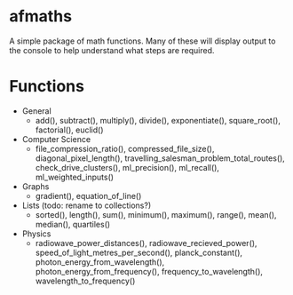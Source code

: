 # afmaths

A simple package of math functions. Many of these will display output to the console to help understand what steps are required.

# Functions

- General
  - add(), subtract(), multiply(), divide(), exponentiate(), square_root(), factorial(), euclid()
- Computer Science
  - file_compression_ratio(), compressed_file_size(), diagonal_pixel_length(), travelling_salesman_problem_total_routes(), check_drive_clusters(), ml_precision(), ml_recall(), ml_weighted_inputs()
- Graphs
  - gradient(), equation_of_line()
- Lists (todo: rename to collections?)
  - sorted(), length(), sum(), minimum(), maximum(), range(), mean(), median(), quartiles()
- Physics
  - radiowave_power_distances(), radiowave_recieved_power(), speed_of_light_metres_per_second(), planck_constant(), photon_energy_from_wavelength(), photon_energy_from_frequency(), frequency_to_wavelength(), wavelength_to_frequency()
